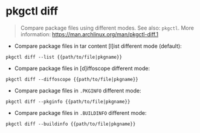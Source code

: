 # pkgctl diff

> Compare package files using different modes.
> See also: `pkgctl`.
> More information: <https://man.archlinux.org/man/pkgctl-diff.1>

- Compare package files in tar content [l]ist different mode (default):

`pkgctl diff --list {{path/to/file|pkgname}}`

- Compare package files in [d]iffoscope different mode:

`pkgctl diff --diffoscope {{path/to/file|pkgname}}`

- Compare package files in `.PKGINFO` different mode:

`pkgctl diff --pkginfo {{path/to/file|pkgname}}`

- Compare package files in `.BUILDINFO` different mode:

`pkgctl diff --buildinfo {{path/to/file|pkgname}}`
